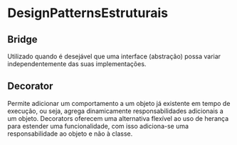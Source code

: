 # DesignPatternsEstruturais

## Bridge
Utilizado quando é desejável que uma interface (abstração) possa variar independentemente das suas implementações.

## Decorator
Permite adicionar um comportamento a um objeto já existente em tempo de execução, ou seja, agrega dinamicamente responsabilidades adicionais a um objeto. Decorators oferecem uma alternativa flexível ao uso de herança para estender uma funcionalidade, com isso adiciona-se uma responsabilidade ao objeto e não à classe.
